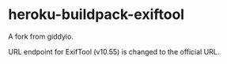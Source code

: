 heroku-buildpack-exiftool
=========================

A fork from giddyio.

URL endpoint for ExifTool (v10.55) is changed to the official URL.
